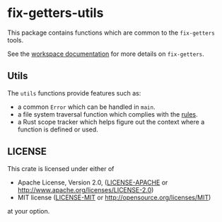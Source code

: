 # fix-getters-utils

This package contains functions which are common to the `fix-getters` tools.

See the [workspace documentation](../README.md) for more details on `fix-getters`.

## Utils

The `utils` functions provide features such as:

- a common `Error` which can be handled in `main`.
- a file system traversal function which complies with the [rules](../rules/README.md).
- a Rust scope tracker which helps figure out the context where a function is
  defined or used.

## LICENSE

This crate is licensed under either of

 * Apache License, Version 2.0, ([LICENSE-APACHE](LICENSE-APACHE) or
   http://www.apache.org/licenses/LICENSE-2.0)
 * MIT license ([LICENSE-MIT](LICENSE-MIT) or
   http://opensource.org/licenses/MIT)

at your option.
